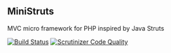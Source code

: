 MiniStruts
----------
MVC micro framework for PHP inspired by Java Struts

[![Build Status](https://scrutinizer-ci.com/g/rosasurfer/ministruts/badges/build.png?b=0.8)](https://scrutinizer-ci.com/g/rosasurfer/ministruts/build-status/0.8)
[![Scrutinizer Code Quality](https://scrutinizer-ci.com/g/rosasurfer/ministruts/badges/quality-score.png?b=0.8)](https://scrutinizer-ci.com/g/rosasurfer/ministruts/?branch=0.8)
